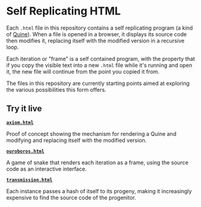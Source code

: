 # Self Replicating HTML

Each `.html` file in this repository contains a self replicating program (a kind of [Quine](https://en.wikipedia.org/wiki/Quine_%28computing%29)). When a file is opened in a browser, it displays its source code then modifies it, replacing itself with the modified version in a recursive loop.

Each iteration or "frame" is a self contained program, with the property that if you copy the visible text into a new `.html` file while it's running and open it, the new file will continue from the point you copied it from.

The files in this repository are currently starting points aimed at exploring the various possibilities this form offers.

## Try it live

**[`axiom.html`](https://self-replicating-html.netlify.app/axiom.html)**

Proof of concept showing the mechanism for rendering a Quine and modifying and replacing itself with the modified version.

**[`ouroboros.html`](https://self-replicating-html.netlify.app/ouroboros.html)**

A game of snake that renders each iteration as a frame, using the source code as an interactive interface.

**[`transmission.html`](https://self-replicating-html.netlify.app/transmission.html)**

Each instance passes a hash of itself to its progeny, making it increasingly expensive to find the source code of the progenitor.
